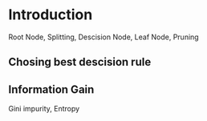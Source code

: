 # Introduction

Root Node, Splitting, Descision Node, Leaf Node, Pruning

## Chosing best descision rule

## Information Gain

Gini impurity, Entropy
